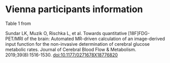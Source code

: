 # Vienna participants information

Table 1 from 

Sundar LK, Muzik O, Rischka L, et al. Towards quantitative [18F]FDG-PET/MRI of the brain: Automated MR-driven calculation of an image-derived input function for the non-invasive determination of cerebral glucose metabolic rates. Journal of Cerebral Blood Flow & Metabolism. 2019;39(8):1516-1530. [doi:10.1177/0271678X18776820](https://journals.sagepub.com/doi/10.1177/0271678X18776820)
